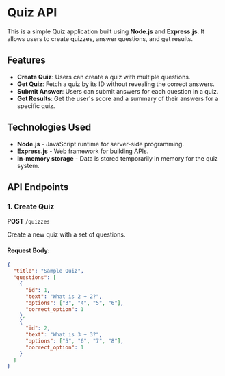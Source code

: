 # Quiz API

This is a simple Quiz application built using **Node.js** and **Express.js**. It allows users to create quizzes, answer questions, and get results.

## Features

- **Create Quiz**: Users can create a quiz with multiple questions.
- **Get Quiz**: Fetch a quiz by its ID without revealing the correct answers.
- **Submit Answer**: Users can submit answers for each question in a quiz.
- **Get Results**: Get the user's score and a summary of their answers for a specific quiz.

## Technologies Used

- **Node.js** - JavaScript runtime for server-side programming.
- **Express.js** - Web framework for building APIs.
- **In-memory storage** - Data is stored temporarily in memory for the quiz system.

## API Endpoints

### 1. Create Quiz

**POST** `/quizzes`

Create a new quiz with a set of questions.

#### Request Body:

```json
{
  "title": "Sample Quiz",
  "questions": [
    {
      "id": 1,
      "text": "What is 2 + 2?",
      "options": ["3", "4", "5", "6"],
      "correct_option": 1
    },
    {
      "id": 2,
      "text": "What is 3 + 3?",
      "options": ["5", "6", "7", "8"],
      "correct_option": 1
    }
  ]
}
